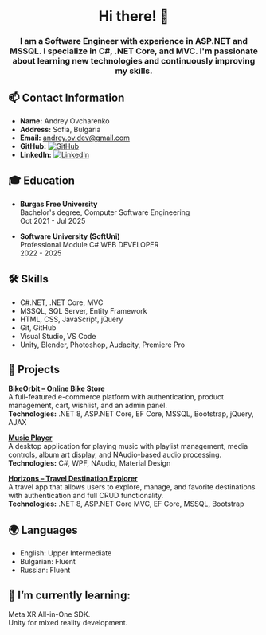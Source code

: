 <h1 align="center">Hi there! 👋</h1>  

<h3 align="center">
I am a Software Engineer with experience in ASP.NET and MSSQL. I specialize in C#, .NET Core, and MVC. I'm passionate about learning new technologies and continuously improving my skills.  
</h3>

## 📫 Contact Information  
- **Name:** Andrey Ovcharenko  
- **Address:** Sofia, Bulgaria  
- **Email:** andrey.ov.dev@gmail.com  
- **GitHub:** [![GitHub](https://img.shields.io/badge/GitHub-Profile-blue?logo=github)](https://github.com/andreyovdev)  
- **LinkedIn:** [![LinkedIn](https://img.shields.io/badge/LinkedIn-Profile-blue?logo=linkedin)](https://linkedin.com/in/andrey-ovcharenko-943bab306)  

## 🎓 Education  
- **Burgas Free University**  
Bachelor's degree, Computer Software Engineering  
Oct 2021 - Jul 2025

- **Software University (SoftUni)**  
Professional Module C# WEB DEVELOPER  
2022 - 2025


## 🛠️ Skills  
- C#.NET, .NET Core, MVC  
- MSSQL, SQL Server, Entity Framework  
- HTML, CSS, JavaScript, jQuery  
- Git, GitHub
- Visual Studio, VS Code
- Unity, Blender, Photoshop, Audacity, Premiere Pro  

## 🚀 Projects  

**[BikeOrbit – Online Bike Store](https://github.com/andreyovdev/OnlineShop)**  
A full-featured e-commerce platform with authentication, product management, cart, wishlist, and an admin panel.  
**Technologies:** .NET 8, ASP.NET Core, EF Core, MSSQL, Bootstrap, jQuery, AJAX  

**[Music Player](https://github.com/andreyovdev/musicplayer)**  
A desktop application for playing music with playlist management, media controls, album art display, and NAudio-based audio processing.  
**Technologies:** C#, WPF, NAudio, Material Design  

**[Horizons – Travel Destination Explorer](https://github.com/andreyovdev/Horizons)**  
A travel app that allows users to explore, manage, and favorite destinations with authentication and full CRUD functionality.  
**Technologies:** .NET 8, ASP.NET Core MVC, EF Core, MSSQL, Bootstrap  

## 🌍 Languages
- English: Upper Intermediate
- Bulgarian: Fluent
- Russian: Fluent

## 🌱 I’m currently learning:
Meta XR All-in-One SDK.  
Unity for mixed reality development.
